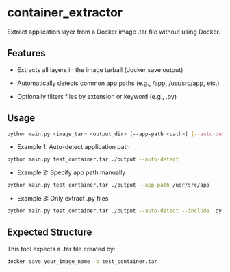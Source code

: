 # container_extractor
Extract application layer from a Docker image .tar file without using Docker.

## Features
- Extracts all layers in the image tarball (docker save output)

- Automatically detects common app paths (e.g., /app, /usr/src/app, etc.)

- Optionally filters files by extension or keyword (e.g., .py)

## Usage
```bash
python main.py <image_tar> <output_dir> [--app-path <path>] [--auto-detect] [--include <filter>]
```
- Example 1: Auto-detect application path
```bash
python main.py test_container.tar ./output --auto-detect
```
- Example 2: Specify app path manually
```bash
python main.py test_container.tar ./output --app-path /usr/src/app
```
- Example 3: Only extract .py files
```bash
python main.py test_container.tar ./output --auto-detect --include .py
```
## Expected Structure
This tool expects a .tar file created by:

```bash
docker save your_image_name -o test_container.tar
```